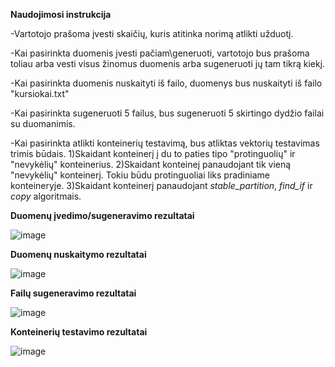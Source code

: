 **Naudojimosi instrukcija**

-Vartotojo prašoma įvesti skaičių, kuris atitinka norimą atlikti užduotį.

-Kai pasirinkta duomenis įvesti pačiam\\generuoti, vartotojo bus prašoma toliau arba vesti visus žinomus duomenis arba sugeneruoti jų tam tikrą kiekį.

-Kai pasirinkta duomenis nuskaityti iš failo, duomenys bus nuskaityti iš failo "kursiokai.txt"

-Kai pasirinkta sugeneruoti 5 failus, bus sugeneruoti 5 skirtingo dydžio failai su duomanimis. 

-Kai pasirinkta atlikti konteinerių testavimą, bus atliktas vektorių testavimas trimis būdais. 1)Skaidant konteinerį į du to paties tipo "protinguolių" ir "nevykėlių" konteinerius. 2)Skaidant konteineį panaudojant tik vieną "nevykėlių" konteinerį. Tokiu būdu protinguoliai liks pradiniame konteineryje. 3)Skaidant konteinerį panaudojant *stable_partition*, *find_if* ir *copy* algoritmais.


**Duomenų įvedimo/sugeneravimo rezultatai**

![image](https://user-images.githubusercontent.com/112699253/203930677-e65d12b7-56a9-4ab0-92be-591d67247d8d.png)

**Duomenų nuskaitymo rezultatai**

![image](https://user-images.githubusercontent.com/112699253/203930772-67f67c73-7284-4a73-ae60-9cf779e74c23.png)

**Failų sugeneravimo rezultatai**

![image](https://user-images.githubusercontent.com/112699253/203930876-959c3d30-92ab-4e4d-bf72-72c9c0014632.png)

**Konteinerių testavimo rezultatai**

![image](https://user-images.githubusercontent.com/112699253/203928217-33306244-9356-4535-9395-a0adf7704883.png)

